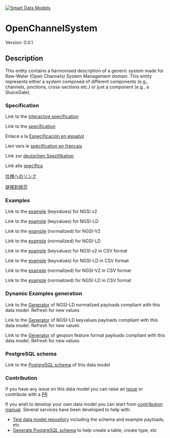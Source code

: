 [![Smart Data Models](https://smartdatamodels.org/wp-content/uploads/2022/01/SmartDataModels_logo.png "Logo")](https://smartdatamodels.org)
# OpenChannelSystem
Version: 0.0.1

## Description 

This entity contains a harmonised description of a generic system made for Raw-Water (Open Channels) System Management domain. This entity represents either a system composed of different components (e.g., channels, junctions, cross-sections etc.) or just a component (e.g., a SluiceGate).
### Specification

Link to the [interactive specification](https://swagger.lab.fiware.org/?url=https://smart-data-models.github.io/dataModel.OpenChannelManagement/OpenChannelSystem/swagger.yaml)

Link to the [specification](https://github.com/smart-data-models/dataModel.OpenChannelManagement/blob/master/OpenChannelSystem/doc/spec.md)

Enlace a la [Especificación en español](https://github.com/smart-data-models/dataModel.OpenChannelManagement/blob/master/OpenChannelSystem/doc/spec_ES.md)

Lien vers le [spécification en français](https://github.com/smart-data-models/dataModel.OpenChannelManagement/blob/master/OpenChannelSystem/doc/spec_FR.md)

Link zur [deutschen Spezifikation](https://github.com/smart-data-models/dataModel.OpenChannelManagement/blob/master/OpenChannelSystem/doc/spec_DE.md)

Link alla [specifica](https://github.com/smart-data-models/dataModel.OpenChannelManagement/blob/master/OpenChannelSystem/doc/spec_IT.md)

[仕様へのリンク](https://github.com/smart-data-models/dataModel.OpenChannelManagement/blob/master/OpenChannelSystem/doc/spec_JA.md)

[链接到规范](https://github.com/smart-data-models/dataModel.OpenChannelManagement/blob/master/OpenChannelSystem/doc/spec_ZH.md)
### Examples

Link to the [example](https://smart-data-models.github.io/dataModel.OpenChannelManagement/OpenChannelSystem/examples/example.json) (keyvalues) for NGSI v2

Link to the [example](https://smart-data-models.github.io/dataModel.OpenChannelManagement/OpenChannelSystem/examples/example.jsonld) (keyvalues) for NGSI-LD

Link to the [example](https://smart-data-models.github.io/dataModel.OpenChannelManagement/OpenChannelSystem/examples/example-normalized.json) (normalized) for NGSI-V2

Link to the [example](https://smart-data-models.github.io/dataModel.OpenChannelManagement/OpenChannelSystem/examples/example-normalized.jsonld) (normalized) for NGSI-LD

Link to the [example](https://smart-data-models.github.io/dataModel.OpenChannelManagement/OpenChannelSystem/examples/example.json.csv) (keyvalues) for NGSI v2 in CSV format

Link to the [example](https://smart-data-models.github.io/dataModel.OpenChannelManagement/OpenChannelSystem/examples/example.jsonld.csv) (keyvalues) for NGSI-LD in CSV format

Link to the [example](https://smart-data-models.github.io/dataModel.OpenChannelManagement/OpenChannelSystem/examples/example-normalized.json.csv) (normalized) for NGSI-V2 in CSV format

Link to the [example](https://smart-data-models.github.io/dataModel.OpenChannelManagement/OpenChannelSystem/examples/example-normalized.jsonld.csv) (normalized) for NGSI-LD in CSV format
### Dynamic Examples generation

Link to the [Generator](https://smartdatamodels.org/extra/ngsi-ld_generator.php?schemaUrl=https://raw.githubusercontent.com/smart-data-models/dataModel.OpenChannelManagement/master/OpenChannelSystem/schema.json&email=info@smartdatamodels.org) of NGSI-LD normalized payloads compliant with this data model. Refresh for new values

Link to the [Generator](https://smartdatamodels.org/extra/ngsi-ld_generator_keyvalues.php?schemaUrl=https://raw.githubusercontent.com/smart-data-models/dataModel.OpenChannelManagement/master/OpenChannelSystem/schema.json&email=info@smartdatamodels.org) of NGSI-LD keyvalues payloads compliant with this data model. Refresh for new values

Link to the [Generator](https://smartdatamodels.org/extra/geojson_features_generator.php?schemaUrl=https://raw.githubusercontent.com/smart-data-models/dataModel.OpenChannelManagement/master/OpenChannelSystem/schema.json&email=info@smartdatamodels.org) of geojson feature format payloads compliant with this data model. Refresh for new values
### PostgreSQL schema

Link to the [PostgreSQL schema](https://smart-data-models.github.io/dataModel.OpenChannelManagement/OpenChannelSystem/schema.sql) of this data model
### Contribution

 If you have any issue on this data model you can raise an [issue](https://github.com/smart-data-models/dataModel.OpenChannelManagement/issues)  or contribute with a [PR](https://github.com/smart-data-models/dataModel.OpenChannelManagement/pulls)

 If you wish to develop your own data model you can start from [contribution manual](https://bit.ly/contribution_manual). Several services have been developed to help with: 
 - [Test data model repository](https://smartdatamodels.org/index.php/data-models-contribution-api/) including the schema and example payloads, etc
 - [Generate PostgreSQL schema](https://smartdatamodels.org/index.php/sql-service/) to help create a table, create type, etc